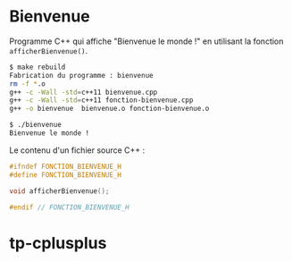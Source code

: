 # Bienvenue
Programme C++ qui affiche "Bienvenue le monde !" en utilisant la fonction `afficherBienvenue()`.


```sh
$ make rebuild
Fabrication du programme : bienvenue
rm -f *.o
g++ -c -Wall -std=c++11 bienvenue.cpp
g++ -c -Wall -std=c++11 fonction-bienvenue.cpp
g++ -o bienvenue  bienvenue.o fonction-bienvenue.o

$ ./bienvenue
Bienvenue le monde !
```

Le contenu d'un fichier source C++ :

```cpp
#ifndef FONCTION_BIENVENUE_H
#define FONCTION_BIENVENUE_H

void afficherBienvenue();

#endif // FONCTION_BIENVENUE_H
```
# tp-cplusplus
